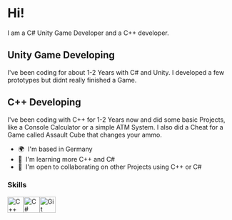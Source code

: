 Hi!
===============================================================================================================================================

I am a C# Unity Game Developer and a C++ developer.

Unity Game Developing
--------------------

I've been coding for about 1-2 Years with C# and Unity. I developed a few prototypes but didnt really finished a Game.

C++ Developing
---------------------

I've been coding with C++ for 1-2 Years now and did some basic Projects, like a Console Calculator or a simple ATM System.
I also did a Cheat for a Game called Assault Cube that changes your ammo.



* 🌍  I'm based in Germany
* 🧠  I'm learning more C++ and C#
* 🤝  I'm open to collaborating on other Projects using C++ or C#

### Skills


<p align="left">
<a href="https://docs.microsoft.com/en-us/cpp/?view=msvc-170" target="_blank" rel="noreferrer"><img src="https://raw.githubusercontent.com/danielcranney/readme-generator/main/public/icons/skills/cplusplus-colored.svg" width="36" height="36" alt="C++" /></a><a href="https://docs.microsoft.com/en-us/dotnet/csharp/" target="_blank" rel="noreferrer"><img src="https://raw.githubusercontent.com/danielcranney/readme-generator/main/public/icons/skills/csharp-colored.svg" width="36" height="36" alt="C#" /></a><a href="https://git-scm.com/" target="_blank" rel="noreferrer"><img src="https://raw.githubusercontent.com/danielcranney/readme-generator/main/public/icons/skills/git-colored.svg" width="36" height="36" alt="Git" /></a>
</p>
